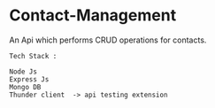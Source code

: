 # Contact-Management
An Api which performs CRUD operations for contacts. 

```
Tech Stack :

Node Js
Express Js
Mongo DB
Thunder client  -> api testing extension
```
